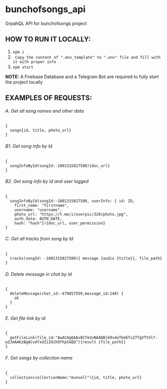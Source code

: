 # bunchofsongs_api
GrpahQL API for bunchofsongs project

## HOW TO RUN IT LOCALLY:
1. ```npm i```
2. ``` Copy the content of ".env_template" to ".env" file and fill with it with proper info```
3. ```npm start```

**NOTE:** A Firebase Database and a Telegram Bot are required to fully start the project locally

## EXAMPLES OF REQUESTS:

###### A. Get all song names and other data
```
{
  songs{id, title, photo_url}
}
```
###### B1. Get song info by Id
```
{
  songInfoById(songId:-1001315827508){doc_url}
}
```
###### B2. Get song info by Id and user logged
```
{
  songInfoById(songId:-1001315827508, userInfo: { id: ID,
    first_name: "firstname",
    username: "username",
    photo_url: "https://t.me/i/userpic/320/photo.jpg",
    auth_date: AUTH_DATE,
    hash: "hash"}){doc_url, user_permission}
}
```

###### C. Get all tracks from song by Id
```
{
  tracks(songId: -1001315827508){ message {audio {title}}, file_path}
}
```

###### D. Delete message in chat by Id
```
{
  deleteMessage(chat_id:-479857559,message_id:148) {
    ok
  }
}
```

###### E. Get file link by id
```
{
  getFileLink(file_id:"AwACAgQAAx0CTm3vNAADBl69xdoTbd6fsZ7TgVTthlf-wZJmAAKzBgACvdfxUZiZdihOfhpSGQQ"){result {file_path}}
}
```
###### F. Get songs by collection name
```
{
  collection(collectionName:"munsell"){id, title, photo_url}
}
```